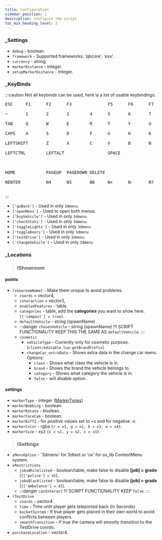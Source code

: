 ```yaml
---
title: Configuration
sidebar_position: 1
description: Configure the script
toc_min_heading_level: 2
---
```


### _Settings
*    `debug` - boolean.
*    `framework` - Supported frameworks: 'qbcore', 'esx'.
*    `currency` - string.
*    `markerDistance` - integer.
*    `setupMarkerDistance` - integer.

### _KeyBinds
:::caution
Not all keybinds can be used, here is a list of usable keybindings:
<pre>
ESC     F1      F2      F3              F5      F6      F7      F8      F9      F10<br />
~       1       2       3        4      5       6       7       8       9       -       =       BACKSPACE<br />
TAB     Q       W       E        R      T       Y       U       P       [       ]       ENTER<br />
CAPS    A       S       D        F      G       H       K       L<br />
LEFTSHIFT       Z       X        C      V       B       N       M       ,       .       TOP<br />
LEFTCTRL        LEFTALT                 SPACE                   RIGHTCTRL       LEFT    DOWN    RIGHT<br />
<br />
HOME            PAGEUP  PAGEDOWN DELETE<br />
NENTER          N4      N5       N6     N+      N-      N7      N8      N9<br />
</pre>

:::

* `['goBack']` - Used in only `3dmenu`.
* `['openMenu']` - Used to open both menus.
* `['buyVehicle']` - Used in only `3dmenu`.
* `['checkStats']` - Used in only `3dmenu`.
* `['toggleLights']` - Used in only `3dmenu`
* `['toggleDoors']` - Used in only `3dmenu`
* `['testDrive']` - Used in only `3dmenu`
* `['changeVehicle']` - Used in only `3dmenu`

### _Locations

> ### lShowroom

#### points
* `[showroomName]` - Make them unique to avoid problems.
    * `coords` = vector4,
    * `interaction` = vector3,
    * `enabledFeatures` - table.
    * `categories` - table, add the **categories** you want to show here. `{['compact'] = true}`.
    * `defaultVehicle` - string (spawnName)
    * :::danger
    `chosenVehicle` - string (spawnName) !!! SCRIPT FUNCTIONALITY KEEP THIS THE SAME AS `defaultVehicle`.
    :::
    * `cosmetic`
        * `vehicleType` - Currently only for cosmetic purpose. (`client/editable.lua:getBrandPrefix`)
        * `changeCar_extraData` - Shows extra data in the change car menu. Options:
            * `class` - Shows what class the vehicle is in.
            * `brand` - Shows the brand the vehicle belongs to.
            * `category` - Shows what category the vehicle is in.
            * `false` - will disable option.

#### settings
* `markerType` - integer ([MarkerTypes](https://docs.fivem.net/docs/game-references/markers/#markers))
* `markerBobbing` - boolean.
* `markerRotate` - boolean.
* `markerFaceCam` - boolean.
* `markerDiffZ` - for positive values set to +x and for negative -x.
* `markerColor` - rgba `{r = x1, g = x2, b = x3, a = x4}`.
* `markerSize` - xyz `{x = x1, y = x2, z = x3}`.

> ### lSettings

* `sMenuOption` - '3dmenu' for 3dtext or 'ox' for ox_lib ContextMenu system.
* `sRestrictions`
    * `jobsWhitelisted` - boolean/table, make false to disable **[job] = grade** (`{['police'] = 4}`).
    * `jobsBlacklisted` - boolean/table, make false to disable **[job] = grade** (`{['ambulance'] = 4}`).
    * :::danger
    `canInteract` !!! SCRIPT FUNCTIONALITY KEEP `false`.
    :::
* `lTestDrive`
    * `coords` - vector4.
    * `time` - Time until player gets teleported back (in Seconds)
    * `bucketSystem` - If true player gets placed in their own world to avoid conflicts between players.
    * `smoothTransition` - if true the camera will smootly transition to the TestDrive coords.
* `purchaseLocation` - vector4.
